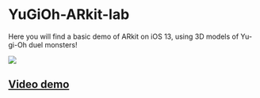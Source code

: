 # YuGiOh-ARkit-lab

Here you will find a basic demo of ARkit on iOS 13, using 3D models of Yu-gi-Oh duel monsters!

![](demo.gif)

## [Video demo ](https://youtu.be/vRqKlE0BDSI)
